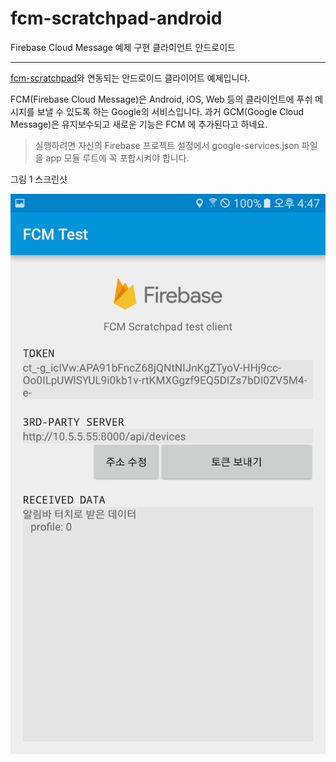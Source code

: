 # fcm-scratchpad-android
Firebase Cloud Message 예제 구현 클라이언트 안드로이드

----
[fcm-scratchpad](https://github.com/appkr/fcm-scratchpad)와 연동되는 안드로이드 클라이어트 예제입니다.

FCM(Firebase Cloud Message)은 Android, iOS, Web 등의 클라이언트에 푸쉬 메시지를 보낼 수 있도록 하는 Google의 서비스입니다. 과거 GCM(Google Cloud Message)은 유지보수되고 새로운 기능은 FCM 에 추가된다고 하네요.

> 실행하려면 자신의 Firebase 프로젝트 설정에서 google-services.json 파일을 app 모듈 루트에 꼭 포합시켜야 합니다.

그림 1 스크린샷

![](https://github.com/brownsoo/fcm-scratchpad-android/raw/master/screenshots/Screenshot_20170123-164712.png)


